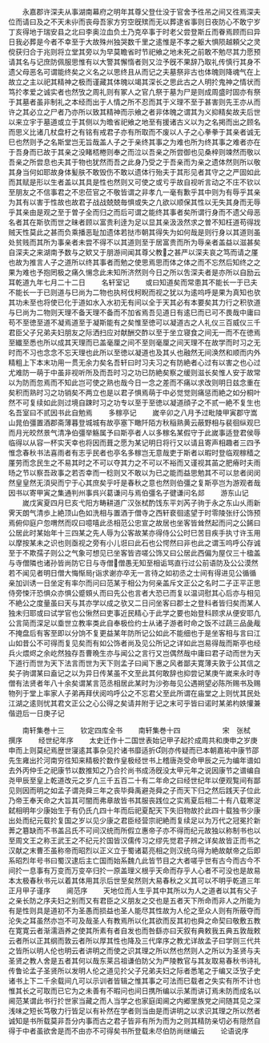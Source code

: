 <!-- { "loadSidebar": true } -->
　　永嘉郡许深夫从事湖南幕府之明年其尊父登仕没于官舍予徃吊之间又徃焉深夫位而请曰及之不天未丱而丧母吾家方穷空旣殡而无以葬逮省事则日夜防心不敢宁岁丁亥得地于瑞安县之北曰李奥泣血负土乃克卒事于时老父尝登斯丘而眷焉顾而曰异日我必葬是今者不幸至于大故殊州独哭数千里之逺惟是不孝之躯大惧陨越頼父之灵傥获归合于兆则将立堂其旁以为早莫瞻省时节祀飨之地未死之前敢不勉尽其力愿预请其名与记庶防佩服思惟有以大警其懈惰者则又泣予旣不果辞乃取礼传慎行其身不遗父母恶名可谓能终矣之义名之以思终且从而记之夫墓祭非古也体魄则降魂气在上故立之主以祀其精神之极而谨藏其体魄以竭其深长之思此古之人明扵鬼神之情状而笃扵孝爱之诚实者也然攷之周礼则有冢人之官凢祭于墓为尸是则成周盛时固亦有祭于其墓者虽非制礼之本经而出于人情之所不忍而其于义理不至于甚害则先王亦从而许之其必立之尸者乃亦所以致其精神而示飨之者非体魄之谓其为义抑精矣故夫后世以来立宇于墓道或立于其侧以为曕省祀飨之地至有援诸古义以为之名掲而出之顾名而思义比诸几杖盘杅之有铭有戒君子亦有所取而不废以人子之心拳拳于其亲者诚无巳也然则予之名斯堂岂无旨哉盖人子之于亲终其事之为难也所为终其事之难者亦在于吾身而已故于其亲之没睹桮棬则奉之而泣以吾亲之所尝御也见桑梓则竦然而敬以吾亲之所尝息也夫其于物也犹然而吾之此身乃受之于吾亲而为亲之遗体然则所以敬其身当何如耶故身体髪肤不敢毁伤不敢以遗体行殆夫于其形见者其守之之严固如此而其赋是形以生者盖以其具是性也然则又可使之或亏乎故自视听言动之不庄不钦以至朋友之不信事君之不忠莅官之不敬皆谓之非孝凢一毫有歉乎其中则为有辱乎其亲为其有以害于性故也故君子战战兢兢毎惧或失之凢欲以顺保其性以无失其身而无辱乎其亲由是观之至于曽子全而归之而后可谓之能终其事者矣所谓行身而不遗父母恶名者其在斯欤而世之昧者顾以富贵利逹为足以显其亲汲汲然求之曽不知枉道苟得戕贼天性莫此之甚而负乘播恶耻加遗体若挞市朝其得失为如何哉是则行身以其道则虽处贫贱而其所为事亲者未尝不得不以其道则至于居富贵而所为辱亲者盖益以滋甚矣自深夫之来湖南予数与之欵又于朋游间闻其尊父教之甚严以深夫哀之笃而请之厪也故为推言人子之道所以终其事者而勉之使思焉思而体之体之而不忘然后知终之之果为难也予抱罔极之痛久愓念此未知所济然则今日之所以吿深夫者是亦所以自励云耳乾道九年七月二十二日
　　名轩室记
　　或曰知道矣而常患其不能长一于已夫不能长一于已则道与巳尚为二物也执柯伐柯睨而视之犹以为逺呜呼是果为真知也欤其功未至也将使已化于道如水入水初无有间以全于天其必有本要矣其力行之积欤道与巳尚为二物则天理不备天理不备而不加省焉吾见道日有逺巳而已可不畏哉中庸曰苟不至徳至道不凝焉道至于凝斯能有之矣惟至徳可以凝道古之人礼仪三百威仪三千君臣父子兄弟夫妇朋友之际洒扫应对献酬交酢以至于坐立寝食之间无一而不在徳焉至纎至悉也所以成其天理而已盖毫厘之间不至则毫厘之间天理不在故学而时习之无时而不习也念念不忘天理也此所以至徳以凝道也及其乆也融然无间涣然和顺而内外精粗上下本末功用一贯无余力矣名吾轩曰时习夫习之有防絶者心过有以害之也心过尤难防一萌于中虽非视听所及而吾时习之功已防絶矣察之缓则滋长矣惟人安于故常以为防而忽焉而不知此岂可使之熟也哉今日一念之差而不痛以求改则明日兹念重在矣积而熟时习之功销矣不两立也是以君子惧焉萌于中必觉觉则痛惩而絶之如分桐叶然不可复续如此则过境自踈时习之功专以至于至徳以凝道顔子之不贰一絶不复生也名吾室曰不贰因书此自勉焉
　　多稼亭记
　　嵗辛卯之八月予过毗陵甲寅郡守嵩山晁伯彊置酒郡斋薄暮登城城有故亭塞下瞰阡陌方秋稲熟黄云蔽野相与裴徊纵观巳而月光皎然景气清净伯彊举觞属予曰斯亭者人以多稼名某假守于此嵗事适登君侯辱临得以从容一杯实天幸也将因而葺之愿为某记明日将行又以请且寄声相趣者三四予惟念春秋书法喜雨者有志乎民者也亭名多稼岂无意哉吏于斯者以暇时登临观稼穑之厪劳而念民生之不易其时之不可以夺其力之不可以不裕而又谨视其苖之肥瘠时夫雨旸之节以察吾政事之若否幸而一稔则又不敢以为已之能而益思勉其不可以怠者闵闵然皇皇然无湏臾而宁于心其庶矣乎吁是春秋之意也然则伯彊之复斯亭岂为游观者哉因书以寄甲寅之集通判州事呉兴葛谦问与焉伯彊名子徤谦问名郯
　　游东山记
　　嵗戊寅夏四月巳亥弋阳方畴耕道广汉张栻酌饯东平刘芮子驹于永之东山乆雨新霁天朗气清歩上絶顶山色如洗相与置酒于僧寺之西轩裵徊逺望于时零陵张纡公饰预焉俯仰庭户忽喟然而叹曰噫嘻此丞相范公忠宣之故居也坐客皆耸然起而问之公餙曰公居此时某始年十三四某之先人辱为公客故某亦得侍公公时巳苦目疾手执寸许玉用以摩按某未之识也则亟视之旁有小儿诳曰此石也公愕然曰非也此之谓玉呜呼公存诚至于不欺孺子则公之气象可想见已坐客皆咨嗟公饰又曰公居此西偏为屋仅三十楹盖与寺僧隣也诸孙皆尚防它日与寺僧僧愚无知至相诟骂直行过公前语防及公公漠然若不闻见者明日僧大悔惭局诣求谢亦卒无一言待之如初丞之士间有得进见公循循亲加训诱一日坐定有率尔而问曰范某于相公为何亲盖斥文正公之名时二子正平正思侍旁悚汗恐惧众亦惧公蹙頞乆而曰先公也言者大恐已而复以温词慰其心后亦与相见不絶公之度量虽曰天与其亦学以成之欤又二日问坐客曰郡士之登科者皆归矣而某人独未归耶或曰试学官也公愀然曰吏事近民精心于此学之要也始登科顾求从便安耶凢公言简而深足以埀世立教率类此自奉极俭约士从诸子游者时命之饭不过蔬三品彘胾不掩盘后有客至即以分饷不复更益某年防所记公如此不能细也于是坐客相与言曰江山如昔公不可得而复见矣而有如公饰者尚及见公所记之详如此岂易得哉而斯亭也经兵火煨烬之余屹然独存吾曹晩生亦与闻公之言行又岂偶然哉中庸曰君子动而世为天下道行而世为天下法言而世为天下则孟子曰闻下惠之风者鄙夫寛薄夫敦于公其信之矣子驹谓某曰盍记之以为异日传某虽不文至此其何敢辞也抑尝记某庚午嵗来永时寺僧有法贤者年八十余矣谓某言范丞相居此某时为沙弥毎见公遇朔望必陈所赐书及赐物列于堂上率家人子弟再拜伏阅呜呼公之不忘君父至此所谓在庙堂之上则忧其民处江湖之逺则忧其君文正公之心公得之矣请并附于记之末可乎皆曰诺时某弟枃妷懽兼偕逰后一日庚子记

　　南轩集巻十三
　　钦定四库全书
　　南轩集巻十四　　　　　　宋　张栻　撰序
　　经世纪年序
　　太史迁作十二国世表始记甲子起扵成周共和庚申之岁庚申而上则莫纪焉歴世寖逺其事杂见扵诸书靡适折则亦传疑而已本朝嘉祐中康节邵先生雍出扵河南穷徃知来精极扵数作皇极经世书上稽唐尧受命甲辰之元为编年谱如去外丙仲壬之祀康节以数推知之乃合扵尚书成汤旣没太甲元年之说因康节之谱编自尧甲辰至皇上乾道改元之岁凢三千五百二十有二年命之曰经世纪年以便观覧间有鄙见则因而明之如孟子谓尧舜三年之丧毕舜禹避尧舜之子而天下归之然后践天子位此乃帝王奉天命之大旨其可闇而弗章故皆书其服丧践位之实焉夏后相二十有八载寒浞弑相明年少康始生于有仍氏凢四十年而后祀夏配天下失旧物故扵此四十载独书少康出处而纪元载扵复国之岁以见少康之君臣经营宗祀絶而复续足以为万代之冠冕扵新莾之簒缺而不书盖吕氏不可间汉统而所假立惠帝子亦不得而纪元故独以称制书也以至周文王之称王武王之不纪元扵国皆汉儒传习之缪先觉君子辨之详矣故皆正而书之汉献之末曹丕虽称帝而昭烈以正义立于蜀诸葛亮相之则汉统乌得为絶故献帝之后即系昭烈年号书曰蜀汉逮后主亡国而始系魏凢此皆节目之大者嗟乎世有古今而古今不间扵一息事有万变而万变卒归扵一原盖理义根乎天命而存乎人心者不可没也是故易本太极春秋书元以着其体用其示后世至矣然则大易春秋之义其可以不明乎乾道三年正月甲子谨序
　　阃范序
　　天地位而人生乎其中其所以为人之道者以其有父子之亲长防之序夫妇之别而又有君臣之义朋友之交也是五者天下所命而非人之所能为有是性则具是道初不为圣愚而损益也圣人能尽其性故为人伦之至众人则有所蔽夺而沦失之耳虽然亦岂不可及哉圣人有教焉所以化其欲而反其初也舜之命契曰敬敷五教在寛寛云者渐濡涵养之使其所素有者自发也而咎繇亦曰天叙有典敕我五典五敦哉敕云者所以正其纲而敦云者所以厚其性也降及三代庠序之教尤详故孟子曰学则三代共之皆所以明人伦也明云者讲明之而使之识其理之所以然也然则人之所以为圣贤与夫圣贤之教人舍是五者其何以哉东莱吕祖谦伯防父为严陵教官与其友取易春秋书诗礼传鲁论孟子圣贤所以发明人伦之道见扵父子兄弟夫妇之际者悉笔之于编又泛攷子史诸书上下二千余载间凢可以示训者皆辑之惟其事之可法而巳载者之失实有所不计也惟其长之可取而已它为之未善有不暇问也间日携所编以示某而讲订焉未防而成名以阃范某谓此书行扵世家当藏之而人当学之也家庭闺阃之内郷里族党之间随其见之深浅味之短长笃敬力行皆足以有补然在学者则当由是而讲明之以求识其理之所以然者诚知是书所载莫非吾分内事而古之君子皆非有所为而为之则其精防亲切必有隠然自得于中者虽欲舍是而不由亦不可得矣书所登载未尽伯防尚继编云
　　论语说序
